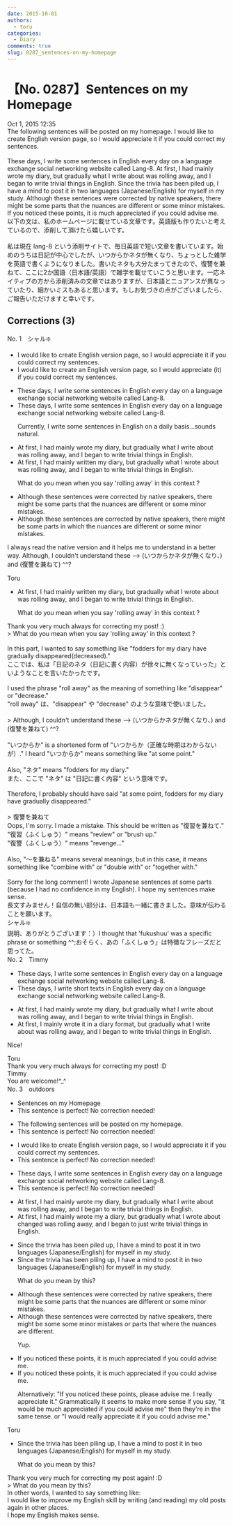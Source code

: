 ```yaml
---
date: 2015-10-01
authors:
  - toru
categories:
  - Diary
comments: true
slug: 0287_sentences-on-my-homepage
---
```


# 【No. 0287】Sentences on my Homepage
<div class="date">Oct 1, 2015 12:35</div>
<div id="post"><div id="body_show_ori">
The following sentences will be posted on my homepage. I would like to create English version page, so I would appreciate it if you could correct my sentences.<br/><br/>These days, I write some sentences in English every day on a language exchange social networking website called Lang-8.  At first, I had mainly wrote my diary, but gradually what I write about was rolling away, and I began to write trivial things in English. Since the trivia has been piled up, I have a mind to post it in two languages (Japanese/English) for myself in my study. Although these sentences were corrected by native speakers, there might be some parts that the nuances are different or some minor mistakes. If you noticed these points, it is much appreciated if you could advise me.
</div></div>

<!-- more -->

<div id="post_ja"><div id="body_show_mo">
以下の文は、私のホームページに載せている文章です。英語版も作りたいと考えているので、添削して頂けたら嬉しいです。<br/><br/>私は現在 lang-8 という添削サイトで、毎日英語で短い文章を書いています。始めのうちは日記が中心でしたが、いつからかネタが無くなり、ちょっとした雑学を英語で書くようになりました。書いたネタも大分たまってきたので、復讐を兼ねて、ここに2か国語（日本語/英語）で雑学を載せていこうと思います。一応ネイティブの方から添削済みの文章ではありますが、日本語とニュアンスが異なっていたり、細かいミスもあると思います。もしお気づきの点がございましたら、ご報告いただけますと幸いです。
</div></div>

## Corrections (3)
<div id="block"><div class="first_name"> No. 1　<span class="just_name">シャル❇️</span></div><div id="block2">
<ul class="correction_field">
<li class="incorrect">I would like to create English version page, so I would appreciate it if you could correct my sentences.</li>
<li class="corrected correct">
I would like to create an English version page, so I would appreciate (it) if you could correct my sentences.
</li>
</ul>
<ul class="correction_field">
<li class="incorrect">These days, I write some sentences in English every day on a language exchange social networking website called Lang-8.</li>
<li class="corrected correct">
These days, I write some sentences in English every day on a language exchange social networking website called Lang-8.
<p class="correction_comment">Currently, I write some sentences in English on a daily basis...sounds natural.</p>
</li>
</ul>
<ul class="correction_field">
<li class="incorrect">At first, I had mainly wrote my diary, but gradually what I write about was rolling away, and I began to write trivial things in English.</li>
<li class="corrected correct">
At first, I had mainly written my diary, but gradually what I wrote about was rolling away, and I began to write trivial things in English.
<p class="correction_comment">What do you mean when you say 'rolling away' in this context ?</p>
</li>
</ul>
<ul class="correction_field">
<li class="incorrect">Although these sentences were corrected by native speakers, there might be some parts that the nuances are different or some minor mistakes.</li>
<li class="corrected correct">
Although these sentences are corrected by native speakers, there might be some parts in which the nuances are different or some minor mistakes.
</li>
</ul>
<p class="comment_small">
 I always read the native version and it helps me to understand in a better way. Although, I couldn't understand these --&gt;  (いつからかネタが無くなり、) and (復讐を兼ねて) ^^?
</p>

</div><div class="name"><span class="just_name">Toru</span><br><div class="quote_field"><ul class="correction_field">
<li class="corrected correct">
At first, I had mainly written my diary, but gradually what I wrote about was rolling away, and I began to write trivial things in English.
<p class="correction_comment">
What do you mean when you say 'rolling away' in this context ?
</p>
</li>
</ul></div>
Thank you very much always for correcting my post! :)<br/>&gt; What do you mean when you say 'rolling away' in this context ?<br/><br/>In this part, I wanted to say something like "fodders for my diary have gradually disappeared(decreased)."<br/>ここでは、私は「日記のネタ（日記に書く内容）が徐々に無くなっていった」といようなことを言いたかったです。<br/><br/>I used the phrase "roll away" as the meaning of something like "disappear" or "decrease."<br/>"roll away" は、"disappear" や "decrease" のような意味で使いました。<br/><br/>&gt; Although, I couldn't understand these --&gt; (いつからかネタが無くなり、) and (復讐を兼ねて) ^^?<br/><br/>"いつからか" is a shortened form of "いつからか（正確な時期はわからないが）." I heard "いつからか" means something like "at some point."<br/><br/>Also, "ネタ" means "fodders for my diary."<br/>また、ここで "ネタ" は "日記に書く内容" という意味です。<br/><br/>Therefore, I probably should have said "at some point, fodders for my diary have gradually disappeared."<br/><br/>&gt; 復讐を兼ねて<br/>Oops, I'm sorry. I made a mistake. This should be written as "復習を兼ねて."<br/>"復習（ふくしゅう）" means "review" or "brush up." <br/>"復讐（ふくしゅう）" means "revenge..."<br/><br/>Also, "～を兼ねる" means several meanings, but in this case, it means something like "combine with" or "double with" or "together with."<br/><br/>Sorry for the long comment! I wrote Japanese sentences at some parts (because I had no confidence in my English). I hope my sentences make sense.<br/>長文すみません！自信の無い部分は、日本語も一緒に書きました。意味が伝わることを願います。
</div>
<div class="name"><span class="just_name">シャル❇️</span><br>
説明、ありがとうございます：）I thought that 'fukushuu' was a specific phrase or something ^^;おそらく、あの「ふくしゅう」は特徴なフレーズだと思ってた。
</div>
</div>
<div id="block"><div class="first_name"> No. 2　<span class="just_name">Timmy</span></div><div id="block2">
<ul class="correction_field">
<li class="incorrect">These days, I write some sentences in English every day on a language exchange social networking website called Lang-8.</li>
<li class="corrected correct">
These days, I write <span class="f_blue">short texts</span> in English every day on a language exchange social networking website called Lang-8.
</li>
</ul>
<ul class="correction_field">
<li class="incorrect">At first, I had mainly wrote my diary, but gradually what I write about was rolling away, and I began to write trivial things in English.</li>
<li class="corrected correct">
At first, I mainly wrote <span class="f_blue">it in a</span> diary <span class="f_blue">format</span>, but gradually what I write about was rolling away, and I began to write trivial things in English.
</li>
</ul>
<p class="comment_small">
 Nice!
</p>

</div><div class="name"><span class="just_name">Toru</span><br>
Thank you very much always for correcting my post! :D
</div>
<div class="name"><span class="just_name">Timmy</span><br>
You are welcome!^_^
</div>
</div>
<div id="block"><div class="first_name"> No. 3　<span class="just_name">outdoors</span></div><div id="block2">
<ul class="correction_field">
<li class="incorrect">Sentences on my Homepage</li>
<li class="corrected perfect">This sentence is perfect! No correction needed!</li>
</ul>
<ul class="correction_field">
<li class="incorrect">The following sentences will be posted on my homepage.</li>
<li class="corrected perfect">This sentence is perfect! No correction needed!</li>
</ul>
<ul class="correction_field">
<li class="incorrect">I would like to create English version page, so I would appreciate it if you could correct my sentences.</li>
<li class="corrected perfect">This sentence is perfect! No correction needed!</li>
</ul>
<ul class="correction_field">
<li class="incorrect">These days, I write some sentences in English every day on a language exchange social networking website called Lang-8.</li>
<li class="corrected perfect">This sentence is perfect! No correction needed!</li>
</ul>
<ul class="correction_field">
<li class="incorrect">At first, I had mainly wrote my diary, but gradually what I write about was rolling away, and I began to write trivial things in English.</li>
<li class="corrected correct">
At first, I <span class="sline">had</span> mainly wrote <span class="sline">my</span> <span class="f_blue">a </span>diary, but gradually what I wr<span class="f_blue">o</span>te about <span class="f_blue">changed</span> <span class="sline">was rolling away</span>, and I began to <span class="f_blue">just </span>write trivial things in English.
</li>
</ul>
<ul class="correction_field">
<li class="incorrect">Since the trivia has been piled up, I have a mind to post it in two languages (Japanese/English) for myself in my study.</li>
<li class="corrected correct">
Since the trivia has been pil<span class="f_blue">ing</span> up, I have a mind to post it in two languages (Japanese/English) for myself in my study.
<p class="correction_comment">What do you mean by this?</p>
</li>
</ul>
<ul class="correction_field">
<li class="incorrect">Although these sentences were corrected by native speakers, there might be some parts that the nuances are different or some minor mistakes.</li>
<li class="corrected correct">
Although these sentences were corrected by native speakers, there might be <span class="sline">some</span> some minor mistakes or<span class="f_blue"> </span>parts <span class="sline">that</span> <span class="f_blue">where </span>the nuances are different.
<p class="correction_comment">Yup.</p>
</li>
</ul>
<ul class="correction_field">
<li class="incorrect">If you noticed these points, it is much appreciated if you could advise me.</li>
<li class="corrected correct">
If you noticed these points, it is much appreciated if you could advise me.
<p class="correction_comment">Alternatively: "If you noticed these points, please advise me. I really appreciate it." Grammatically it seems to make more sense if you say, "it would be much appreciated if you could advise me" then they're in the same tense. or "I would really appreciate it if you could advise me."</p>
</li>
</ul>
</div><div class="name"><span class="just_name">Toru</span><br><div class="quote_field"><ul class="correction_field">
<li class="corrected correct">
Since the trivia has been pil<span class="f_blue">ing</span> up, I have a mind to post it in two languages (Japanese/English) for myself in my study.
<p class="correction_comment">
What do you mean by this?
</p>
</li>
</ul></div>
Thank you very much for correcting my post again! :D<br/>&gt; What do you mean by this?<br/>In other words, I wanted to say something like:<br/>I would like to improve my English skill by writing (and reading) my old posts again in other places.<br/>I hope my English makes sense.
</div>
</div>
